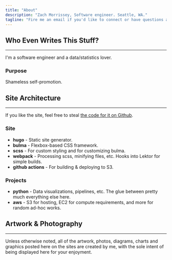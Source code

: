 ```yaml
---
title: "About"
description: "Zach Morrissey, Software engineer. Seattle, WA."
tagline: "Fire me an email if you'd like to connect or have questions about what you're looking at here. Photo courtesy of [Frank Greif](https://frankgreifphotography.com) as part of his [Best Friends series](https://www.frankgreifphotography.com/#/dogs/)."
---
```


## Who Even Writes This Stuff?
<hr class="hr-subtitle">

I'm a software engineer and a data/statistics lover.

### Purpose 

Shameless self-promotion.

## Site Architecture
<hr class="hr-subtitle">

If you like the site, feel free to steal [the code for it on Github](https://github.com/zmsy/zmsy.co).


### Site

- **hugo** - Static site generator.
- **bulma** - Flexbox-based CSS framework.
- **scss** - For custom styling and for customizing bulma.
- **webpack** - Processing scss, minifying files, etc. Hooks into Lektor for simple builds.
- **github actions** - For building & deploying to S3.

### Projects

- **python** - Data visualizations, pipelines, etc. The glue between pretty much everything else here.
- **aws** - S3 for hosting, EC2 for compute requirements, and more for random ad-hoc works.

## Artwork & Photography 
<hr class="hr-subtitle">

Unless otherwise noted, all of the artwork, photos, diagrams, charts and graphics posted here on the sites are created by me, with the sole intent of being displayed here for your enjoyment.